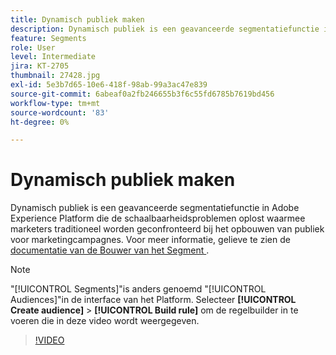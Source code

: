 ```yaml
---
title: Dynamisch publiek maken
description: Dynamisch publiek is een geavanceerde segmentatiefunctie in Adobe Experience Platform die de schaalbaarheidsproblemen oplost waarmee marketers traditioneel worden geconfronteerd bij het opbouwen van publiek voor marketingcampagnes.
feature: Segments
role: User
level: Intermediate
jira: KT-2705
thumbnail: 27428.jpg
exl-id: 5e3b7d65-10e6-418f-98ab-99a3ac47e839
source-git-commit: 6abeaf0a2fb246655b3f6c55fd6785b7619bd456
workflow-type: tm+mt
source-wordcount: '83'
ht-degree: 0%

---
```


# Dynamisch publiek maken

Dynamisch publiek is een geavanceerde segmentatiefunctie in Adobe Experience Platform die de schaalbaarheidsproblemen oplost waarmee marketers traditioneel worden geconfronteerd bij het opbouwen van publiek voor marketingcampagnes. Voor meer informatie, gelieve te zien de [ documentatie van de Bouwer van het Segment ](https://experienceleague.adobe.com/docs/experience-platform/segmentation/ui/segment-builder.html?lang=nl-NL).

>[!NOTE]
>
> &quot;[!UICONTROL Segments]&quot;is anders genoemd &quot;[!UICONTROL Audiences]&quot;in de interface van het Platform. Selecteer **[!UICONTROL Create audience]** > **[!UICONTROL Build rule]** om de regelbuilder in te voeren die in deze video wordt weergegeven.

>[!VIDEO](https://video.tv.adobe.com/v/27428?learn=on&enablevpops)

